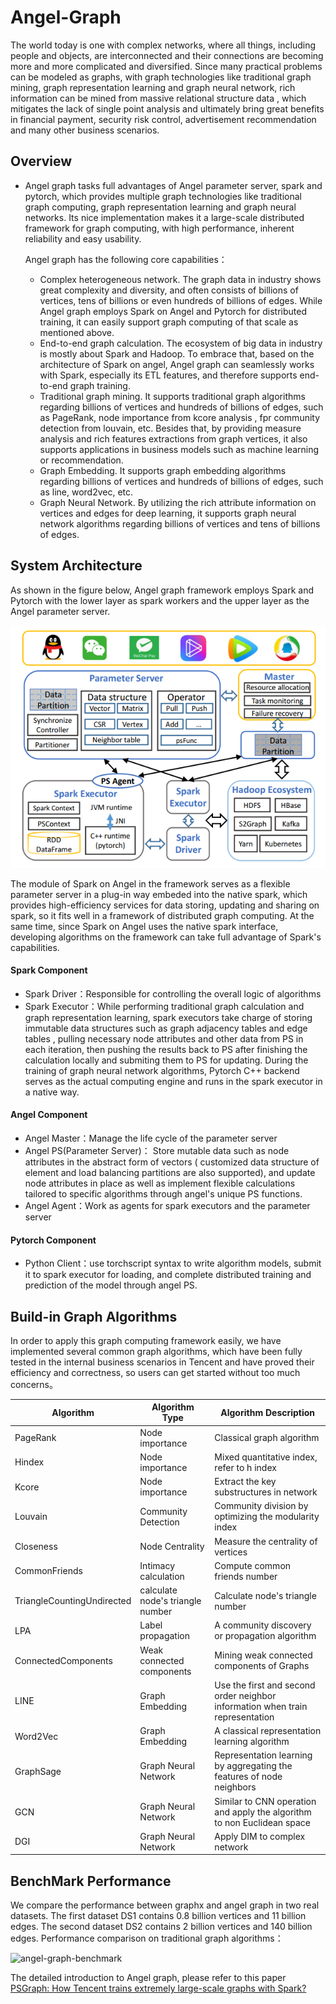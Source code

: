 # Angel-Graph

The world today is one with complex networks, where all things, including people and objects, are interconnected and their connections are becoming more and more complicated and diversified. Since many practical problems can be modeled as graphs, with graph technologies like traditional graph mining, graph representation learning and graph neural network, rich information can be mined from massive relational structure data , which mitigates the lack of single point analysis and ultimately bring great benefits  in financial payment, security risk control, advertisement recommendation and many other business scenarios.

## Overview

- Angel graph tasks full advantages of Angel parameter server, spark and pytorch, which provides multiple  graph technologies like traditional graph computing, graph representation learning and graph neural networks. Its nice implementation makes it a large-scale distributed framework for graph computing, with high performance, inherent reliability and easy usability.

  

  Angel graph has the following core capabilities：

  - Complex heterogeneous network. The graph data in industry shows great complexity and diversity, and often consists of billions of vertices, tens of billions or even hundreds of billions of edges. While Angel graph employs Spark on Angel and Pytorch for distributed training, it can easily support graph computing of that scale as mentioned above.
  - End-to-end graph calculation. The ecosystem of big data in industry is mostly about Spark and Hadoop. To embrace that, based on the architecture of Spark on angel, Angel graph can seamlessly works with Spark, especially its ETL features,  and therefore supports end-to-end graph training.
  - Traditional graph mining. It supports traditional graph algorithms regarding billions of vertices and hundreds of billions of edges, such as PageRank, node importance from kcore analysis , fpr community detection from louvain, etc. Besides that, by providing measure analysis and rich features extractions from graph vertices, it also supports applications in business models such as machine learning or recommendation.
  - Graph Embedding. It supports graph embedding algorithms regarding billions of vertices and hundreds of billions of edges, such as line, word2vec, etc.
  - Graph Neural Network. By utilizing the rich attribute information on vertices and edges for deep learning, it supports graph neural network algorithms regarding billions of vertices and tens of billions of edges.



## System Architecture

As shown in the figure below, Angel graph framework employs Spark and Pytorch with the lower layer as spark workers and the upper layer as the Angel parameter server.

![angel-graph](../img/angel_graph.png)


The module of Spark on Angel  in the framework serves as a flexible parameter server in a plug-in way embeded into the native spark, which provides high-efficiency services for data storing, updating and sharing on spark, so it fits well in a framework of distributed graph computing. At the same time, since Spark on Angel uses the native spark interface, developing algorithms on the framework can take full advantage of Spark's capabilities.

#### Spark Component 

- Spark Driver：Responsible for controlling the overall logic of algorithms
- Spark Executor：While performing traditional graph calculation and graph representation learning, spark executors take charge of storing immutable data structures such as graph adjacency tables and edge tables , pulling necessary node attributes and other data from PS in each iteration, then pushing the results back to PS after finishing the calculation locally and submiting them to PS for updating. During the training of graph neural network algorithms, Pytorch C++ backend serves as the actual computing engine and runs in the spark executor in a native way.

#### Angel Component 

- Angel Master：Manage the life cycle of the parameter server
- Angel PS(Parameter Server)： Store mutable data such as node attributes in the abstract form of vectors ( customized data structure of element and load balancing partitions are also supported), and update node attributes in place as well as implement flexible calculations tailored to specific algorithms through angel's unique PS functions.
- Angel Agent：Work as  agents for spark executors and the parameter server

#### Pytorch Component 

- Python Client：use torchscript syntax to write algorithm models, submit it to spark executor for loading, and complete distributed training and prediction of the model through angel PS.




## Build-in Graph Algorithms

In order to apply this graph computing framework easily, we have implemented several common graph algorithms, which have been fully tested in the internal business scenarios in Tencent and have proved their efficiency and correctness, so users can get started without too much concerns。

| Algorithm                  | Algorithm Type                   | Algorithm Description                                        |
| -------------------------- | -------------------------------- | ------------------------------------------------------------ |
| PageRank                   | Node importance                  | Classical graph algorithm                                    |
| Hindex                     | Node importance                  | Mixed quantitative index, refer to h index                   |
| Kcore                      | Node importance                  | Extract the key substructures in network                     |
| Louvain                    | Community Detection              | Community division by optimizing the modularity index        |
| Closeness                  | Node Centrality                  | Measure the centrality of vertices                           |
| CommonFriends              | Intimacy calculation             | Compute common friends number                                |
| TriangleCountingUndirected | calculate node's triangle number | Calculate node's triangle number                             |
| LPA                        | Label propagation                | A community discovery or propagation algorithm               |
| ConnectedComponents        | Weak connected components        | Mining weak connected components of Graphs                   |
| LINE                       | Graph Embedding                  | Use the first and second order neighbor information when train representation |
| Word2Vec                   | Graph Embedding                  | A classical representation learning algorithm                |
| GraphSage                  | Graph Neural Network             | Representation learning by aggregating the features of node neighbors |
| GCN                        | Graph Neural Network             | Similar to CNN operation and apply the algorithm to non Euclidean space |
| DGI                        | Graph Neural Network             | Apply  DIM to  complex network                               |



## BenchMark Performance

We compare the performance between graphx and angel graph in two real datasets. The first dataset DS1 contains 0.8 billion vertices and 11 billion edges. The second dataset DS2 contains
2 billion vertices and 140 billion edges.  Performance comparison on traditional graph algorithms：

![angel-graph-benchmark](F:/Github/img/angel_graph_benchmark.png)

The detailed introduction to Angel graph, please refer to this paper [PSGraph: How Tencent trains extremely large-scale graphs with Spark?](https://conferences.computer.org/icde/2020/pdfs/ICDE2020-5acyuqhpJ6L9P042wmjY1p/290300b549/290300b549.pdf)



